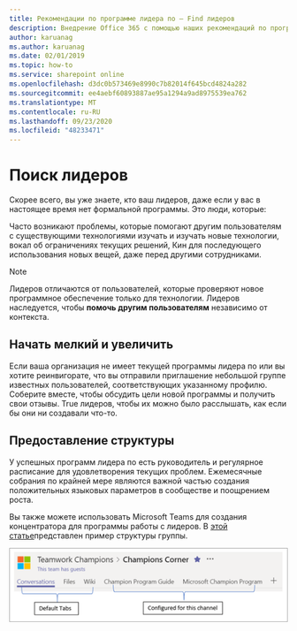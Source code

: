```yaml
---
title: Рекомендации по программе лидера по — Find лидеров
description: Внедрение Office 365 с помощью наших рекомендаций по программе лидера по
author: karuanag
ms.author: karuanag
ms.date: 02/01/2019
ms.topic: how-to
ms.service: sharepoint online
ms.openlocfilehash: d3dc0b573469e8990c7b82014f645bcd4824a282
ms.sourcegitcommit: ee4aebf60893887ae95a1294a9ad8975539ea762
ms.translationtype: MT
ms.contentlocale: ru-RU
ms.lasthandoff: 09/23/2020
ms.locfileid: "48233471"
---
```

# <a name="finding-your-champions"></a>Поиск лидеров 

Скорее всего, вы уже знаете, кто ваш лидеров, даже если у вас в настоящее время нет формальной программы.  Это люди, которые:

Часто возникают проблемы, которые помогают другим пользователям с существующими технологиями изучать и изучать новые технологии, вокал об ограничениях текущих решений, Кин для последующего использования новых вещей, даже перед другими сотрудниками.

> [!NOTE]
> Лидеров отличаются от пользователей, которые проверяют новое программное обеспечение только для технологии. Лидеров наследуется, чтобы **помочь другим пользователям** независимо от контекста. 

## <a name="start-small-and-grow"></a>Начать мелкий и увеличить

Если ваша организация не имеет текущей программы лидера по или вы хотите реинвигорате, что вы отправили приглашение небольшой группе известных пользователей, соответствующих указанному профилю.  Соберите вместе, чтобы обсудить цели новой программы и получить свои отзывы. True лидеров, чтобы их можно было расслышать, как если бы они ни создавали что-то.  

## <a name="provide-structure"></a>Предоставление структуры

У успешных программ лидера по есть руководитель и регулярное расписание для удовлетворения текущих проблем.  Ежемесячные собрания по крайней мере являются важной частью создания положительных языковых параметров в сообществе и поощрением роста.  

Вы также можете использовать Microsoft Teams для создания концентратора для программы работы с лидеров.  В [этой статье](https://docs.microsoft.com/MicrosoftTeams/teams-adoption-your-first-teams)представлен пример структуры группы.

![вкладки команды "Совместная работа" лидера по](media/teams-adoption-tab-example.png)